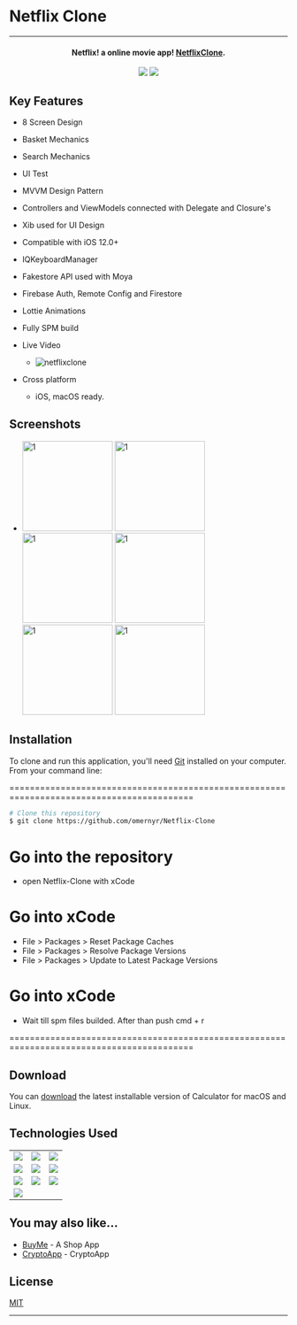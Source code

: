# Netflix Clone

<hr>
<h4 align="center">Netflix! a online movie app! <a href="https://github.com/omernyr/Netflix-Clone" target="_blank">NetflixClone</a>.</h4>

<p align="center">
  <img src="https://img.shields.io/github/commit-activity/y/omernyr/Netflix-Clone">
  <img src="https://img.shields.io/github/license/omernyr/Netflix-Clone">
</p>

## Key Features

* 8 Screen Design
* Basket Mechanics
* Search Mechanics
* UI Test
* MVVM Design Pattern
* Controllers and ViewModels connected with Delegate and Closure's
* Xib used for UI Design
* Compatible with iOS 12.0+
* IQKeyboardManager
* Fakestore API used with Moya
* Firebase Auth, Remote Config and Firestore
* Lottie Animations
* Fully SPM build
* Live Video
  - ![netflixclone](https://user-images.githubusercontent.com/89137487/222142185-5043dba9-35c0-4080-8a08-a67df49384df.gif)



* Cross platform
  - iOS, macOS ready.

## Screenshots
- <img width="163" alt="1" src="https://user-images.githubusercontent.com/89137487/222142921-9eb6c15d-1222-4be7-8b9f-84d99be434cf.png"> <img width="163" alt="1" src="https://user-images.githubusercontent.com/89137487/222142968-2b0f5450-d23b-4b72-92e9-6c0da565755d.png"> <img width="163" alt="1" src="https://user-images.githubusercontent.com/89137487/222142959-fe4bca64-a4cb-4434-9dbf-880c1cf38815.png"> <img width="163" alt="1" src="https://user-images.githubusercontent.com/89137487/222143018-3396b0ff-6784-43c2-a3c0-dc5d5509a97a.png"> 
<img width="163" alt="1" src="https://user-images.githubusercontent.com/89137487/222143040-763cd837-98a7-4f55-8498-cc51d5f4dcd3.png"> <img width="163" alt="1" src="https://user-images.githubusercontent.com/89137487/222143082-e811d5bd-b40a-4286-a8d1-0ac50a1659e3.png"> 
 
## Installation

To clone and run this application, you'll need [Git](https://git-scm.com) installed on your computer. From your command line:

==========================================================================================
 ```bash
 # Clone this repository
 $ git clone https://github.com/omernyr/Netflix-Clone
 ```
 # Go into the repository
 - open Netflix-Clone with xCode
 
 # Go into xCode
 - File > Packages > Reset Package Caches
 - File > Packages > Resolve Package Versions
 - File > Packages > Update to Latest Package Versions
 
 # Go into xCode
 - Wait till spm files builded. After than push cmd + r
 
==========================================================================================


## Download

You can [download](https://github.com/omernyr/Netflix-Clone) the latest installable version of Calculator for macOS and Linux.

## Technologies Used

<table style"float:right;">
  <tr>
    <td><img src="https://img.shields.io/badge/Swift-FA7343?style=for-the-badge&logo=swift&logoColor=white"/></td>
    <td><img src="https://img.shields.io/badge/Xcode-007ACC?style=for-the-badge&logo=Xcode&logoColor=white"></td>
    <td><img src="https://img.shields.io/badge/UIKit-043b5c?style=for-the-badge&logo=swift&logoColor=white"></td>
  </tr>
  <tr>
    <td><img src="https://img.shields.io/badge/GitHub-100000?style=for-the-badge&logo=github&logoColor=white"/></td>
    <td><img src="https://img.shields.io/badge/GIT-E44C30?style=for-the-badge&logo=git&logoColor=white"/></td>
    <td><img src="https://img.shields.io/badge/firebase-ffca28?style=for-the-badge&logo=firebase&logoColor=red"/></td>
  </tr>
  <tr>
    <td><img src="https://img.shields.io/badge/IQKeyboardManager-298D46?style=for-the-badge&logoColor=white"/></td>
    <td><img src="https://img.shields.io/badge/moya-cf2f74?style=for-the-badge&logoColor=red"/></td>
    <td><img src="https://img.shields.io/badge/KingFisher-5091CD?style=for-the-badge&&logoColor=white"/></td>
  </tr>
  <tr>
    <td><img src="https://img.shields.io/badge/Auto_Layout-fbc093?style=for-the-badge&logo=swift&logoColor=white"/></td>
  </tr>
</table>

## You may also like...

- [BuyMe](https://github.com/omernyr/BuyMe) - A Shop App
- [CryptoApp](https://github.com/omernyr/CryptoApp) - CryptoApp

## License

[MIT](https://choosealicense.com/licenses/mit)

---
